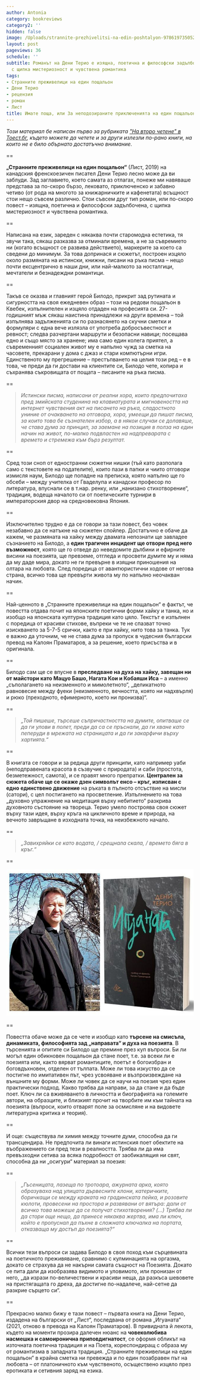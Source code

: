 ```yaml
---
author: Antonia
category: bookreviews
category2: ''
hidden: false
image: /Uploads/strannite-prezhivelitsi-na-edin-poshtalyon-9786197350524.jpg
layout: post
pageviews: 36
schedule: ''
subtitle: Романът на Дени Терио е изящна, поетична и философски задълбочена творба,
  с щипка мистериозност и чувствена романтика
tags:
- Странните преживелици на един пощальон
- Дени Терио
- рецензия
- роман
- Лист
title: Имате поща, или За неподозираните приключенията на един пощальон
---
```


*Този материал бе написан първо за рубриката ["На второ четене" в Тоест.бг](https://www.toest.bg/na-vtoro-chetene-strannite-prezhivelitsi-na-edin-poshtalyon/), където можете да четете и за други излезли по-рано книги, на които не е било обърнато достатъчно внимание.*

\==

**„Странните преживелици на един пощальон“** (Лист, 2019) на канадския френскоезичен писател Дени Терио лесно може да ви заблуди. Зад заглавието, което самата аз отлагах, понеже ми навяваше представа за по-скоро бързо, лековато, приключенско и забавно четиво (от рода на многото за книжарничките и кафенетата) всъщност стои нещо съвсем различно. Стои съвсем друг тип роман, или по-скоро повест – изящна, поетична и философски задълбочена, с щипка мистериозност и чувствена романтика. 

\==

Написана на език, зареден с някаква почти старомодна естетика, тя звучи така, сякаш разказва за отминали времена, а не за съвремието ни (когато всъщност се развива действието), маркерите за което са сведени до минимум. За това допринася и сюжетът, построен изцяло около размяната на истински, книжни, писани на ръка писма – нещо почти ексцентрично в наши дни, или най-малкото за носталгици, мечтатели и безнадеждни романтици. 

\==

Такъв се оказва и главният герой Билодо, прикрит зад рутината и сигурността на своя ежедневен образ – този на редови пощальон в Квебек, изпълнителен и изцяло отдаден на професията си. 27-годишният мъж сякаш наистина принадлежи на други времена – той изпълнява задълженията си по разнасянето на скучни сметки и формуляри с една вече излязла от употреба добросъвестност и ревност; следва разчертани маршрути и безопасни навици; посещава едно и също място за хранене; има само един колега приятел, а съвременният социален живот му е напълно чужд за сметка на часовете, прекарани у дома с джаз и стари компютърни игри. Единственото му прегрешение – престъпването на целия този ред – е в това, че преди да ги достави на клиентите си, Билодо чете, копира и съхранява съкровищата от пощата – писаните на ръка писма. 

\==

> *Истински писма, написани от реални хора, които предпочитаха пред змийската студенина на клавиатурата и мигновеността на интернет чувствения акт на писането на ръка, сладостното униние от очакването на отговора, хора, умеещи да пишат писма, за които това бе съзнателен избор, а в някои случаи се долавяше, че става дума за принцип, за заемане на позиция в полза на един начин на живот, по-малко подвластен на надпреварата с времето и стремежа към бърз резултат.*

\==

Сред този сноп от едностранни сюжетни нишки (тъй като разполага само с текстовете на подателите), които пази в папки и чиито отговори измисля наум, Билодо ще попадне на преписка, която напълно ще го обсеби – между учителка от Гваделупа и канадски професор по литература, впуснали се в т.нар. ренку, или „нанизано стихотворение“, традиция, водеща началото си от поетическите турнири в императорския двор на средновековна Япония. 

\==

Изключително трудно е да се говори за тази повест, без човек незабавно да се натъкне на сюжетен спойлер. Достатъчно е обаче да кажем, че размяната на хайку между двамата непознати ще завладее съзнанието на Билодо, а **един трагичен инцидент ще отвори пред него възможност**, която ще го отведе до неведомите дълбини и ефирните висини на поезията, ще превземе, отгледа и просвети думите му и няма да му даде мира, докато не ги превърне в изящни приношения на олтара на любовта. След поредица от авантюристични ходове от негова страна, всичко това ще превърти живота му по напълно неочакван начин. 

\==

Най-ценното в „Странните преживелици на един пощальон“ е фактът, че повестта отдава почит на японските поетични форми хайку и танка, но и изобщо на японската културна традиция като цяло. Текстът е изпълнен с поредица от красиви стихове, въпреки че те не спазват точно изискването за 5-7-5 срички, както е при хайку, нито това за танка. Тук е важно да уточним, че не става дума за пропуск в чудесния български превод на Калоян Праматаров, а за решение, което присъства и в оригинала. 

\==

Билодо сам ще се впусне в **преследване на духа на хайку, завещан ни от майстори като Мацуо Башо, Нагата Кои и Кобаяши Иса** – а именно „съполагането на неизменното и мимолетното“, „деликатното равновесие между фуеки (неизменното, вечността, която ни надхвърля) и рюко (преходното, ефимерното, което ни пронизва)“. 

\==

> *„Той пишеше, търсеше съпричастността на думите, опитваше се да ги улови в полет, преди да са се пръснали, да ги хване като пеперуди в мрежата на страницата и да ги закарфичи върху хартията.“*

\==

В книгата се говори и за редица други принципи, като например уаби (неподправената красота в съзвучие с природата) и саби (простота, безметежност, самота), и се правят много препратки. **Централен за сюжета обаче ще се окаже дзен символът енсо – кръг, изписван с едно единствено движение** на ръката в пълното отсъствие на мисли (сатори), с цел постигането на просветление. Изпълнението на това „духовно упражнение на медитация върху небитието“ разкрива духовното състояние на твореца. Терио умело построява своя сюжет върху тази идея, върху кръга на цикличното време и природа, на вечното завръщане в изходната точка, на неизбежното начало.

\==

> *„Завихряйки се като водата, / срещнала скала, / времето бяга в кръг.“*

\==

![](/Uploads/iguanata.jpg)

\==

Повестта обаче може да се чете и изобщо като **търсене на смисъла, динамиката, философията зад „направата“ и духа на поезията**. В търсенията и опитите си Билодо ще премине през куп въпроси. Би ли могъл един обикновен пощальон да стане поет, т.е. за всеки ли е поезията или, както вярват романтиците, поетът е богоизбран и боговдъхновен, отделен от тълпата. Може ли това изкуство да се постигне по имитативен път, чрез усвояване и възпроизвеждане на външните му форми. Може ли човек да се научи на поезия чрез един практически подход. Какво трябва да направи, за да стане и да бъде поет. Ключ ли са вживяването в личността и биографията на големите автори, на образците, и близкият прочит на творбите им към тайната на поезията (въпроси, които отварят поле за осмисляне и на видовете литературна критика и теория). 

\==

И още: съществува ли химия между точните думи, способна да ги трансцендира. Не предпочита ли винаги истинския поет обектите на въображението си пред тези в реалността. Трябва ли да има превъзходни сетива за всяка подробност от заобикалящия ни свят, способна да ни „осигури“ материал за поезия: 


\==

> *„Гъсеницата, лазеща по тротоара, ажурната арка, която образуваха над улицата дървесните клони, катеричките, боричкащи се между краката на градинската пейка, и розовите кюлоти, провесени на простора и развявани от вятъра: дали от всичко това можеше да се получат стихотворения? (...) Трябва ли да стори още нещо, да принесе някаква жертва, има ли ключ, който е пропуснал да пъхне в сложната ключалка на портата, отказваща му достъп до поезията?“*

\==

Всички тези въпроси си задава Билодо в своя поход към сърцевината на поетичното преживяване, сравнимо с кулминацията на оргазма, докато се страхува да не накърни самата същност на Поезията. Докато се пита дали да изобразява видимото и уловимото, или пронизан от него, „да изрази по-величествени и красиви неща, да разкъса шевовете на пристягащата го дреха, да достигне по-надалече, най-сетне да разкрие сърцето си“.

\==

Прекрасно малко бижу е тази повест – първата книга на Дени Терио, издадена на български от „Лист“, последвана от романа „Игуаната“ (2021, отново в превода на Калоян Праматаров). В привидната й лекота, където на моменти прозира далечен нюанс на **човеколюбива насмешка и самоиронична приповдигнатост**, се оформя обликът на източната поетична традиция и на Поета, кореспондиращ с образа му от романтизма в западната традиция. „Странните преживелици на един пощальон“ в крайна сметка ни превежда и по един позабравен път на любовта – от платоничното към чувственото, осъществено изцяло през еротиката и сетивния заряд на езика.